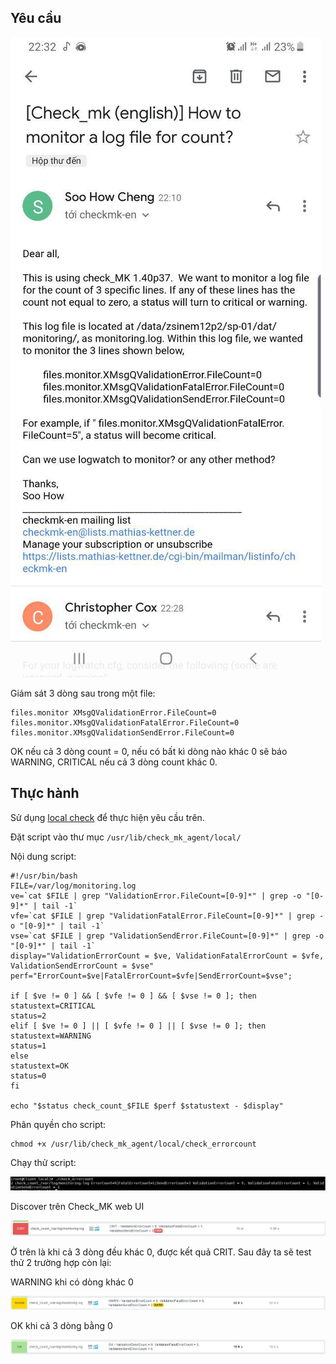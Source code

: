 ## Yêu cầu

<img src="img/01.jpg">

Giám sát 3 dòng sau trong một file:

```
files.monitor XMsgQValidationError.FileCount=0
files.monitor.XMsgQValidationFatalError.FileCount=0
files.monitor.XMsgQValidationSendError.FileCount=0
```

OK nếu cả 3 dòng count = 0, nếu có bất kì dòng nào khác 0 sẽ báo WARNING, CRITICAL nếu cả 3 dòng count khác 0.

## Thực hành

Sử dụng [local check](https://github.com/doedoe12/Internship/blob/master/Monitor/Check_MK/Thuc_hanh/14.Local-check.md) để thực hiện yêu cầu trên.

Đặt script vào thư mục `/usr/lib/check_mk_agent/local/`

Nội dung script:

```
#!/usr/bin/bash
FILE=/var/log/monitoring.log
ve=`cat $FILE | grep "ValidationError.FileCount=[0-9]*" | grep -o "[0-9]*" | tail -1`
vfe=`cat $FILE | grep "ValidationFatalError.FileCount=[0-9]*" | grep -o "[0-9]*" | tail -1`
vse=`cat $FILE | grep "ValidationSendError.FileCount=[0-9]*" | grep -o "[0-9]*" | tail -1`
display="ValidationErrorCount = $ve, ValidationFatalErrorCount = $vfe, ValidationSendErrorCount = $vse"
perf="ErrorCount=$ve|FatalErrorCount=$vfe|SendErrorCount=$vse";

if [ $ve != 0 ] && [ $vfe != 0 ] && [ $vse != 0 ]; then
statustext=CRITICAL
status=2
elif [ $ve != 0 ] || [ $vfe != 0 ] || [ $vse != 0 ]; then
statustext=WARNING
status=1
else
statustext=OK
status=0
fi

echo "$status check_count_$FILE $perf $statustext - $display"
```

Phân quyền cho script:

```
chmod +x /usr/lib/check_mk_agent/local/check_errorcount
```

Chạy thử script:

<img src="img/02.jpg">

Discover trên Check_MK web UI

<img src="img/03.jpg">

Ở trên là khi cả 3 dòng đều khác 0, được kết quả CRIT. Sau đây ta sẽ test thử 2 trường hợp còn lại:

WARNING khi có dòng khác 0

<img src="img/04.jpg">

OK khi cả 3 dòng bằng 0

<img src="img/05.jpg">